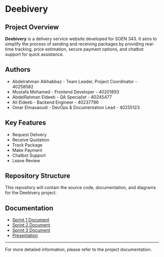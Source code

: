 # Deebivery

## Project Overview
**Deebivery** is a delivery service website developed for SOEN 343. It aims to simplify the process of sending and receiving packages by providing real-time tracking, price estimation, secure payment options, and chatbot support for quick assistance.

## Authors
- Abdelrahman Alkhabbaz - Team Leader, Project Coordinator - 40258582
- Mostafa Mohamed - Frontend Developer - 40201893
- AbdelRahman Eldeeb - QA Specialist - 40245477
- Ali Eldeeb - Backend Engineer - 40237796
- Omar Elmasaoudi - DevOps & Documentation Lead - 40255123

## Key Features
- Request Delivery
- Receive Quotation
- Track Package
- Make Payment
- Chatbot Support
- Leave Review

## Repository Structure
This repository will contain the source code, documentation, and diagrams for the Deebivery project.

## Documentation
- [Sprint 1 Document](docs/343_Sprint_1.pdf)
- [Sprint 2 Document](docs/343_Sprint_2.pdf)
- [Sprint 3 Document](docs/343_Sprint_3.pdf)
- [Presentation](https://docs.google.com/presentation/d/1LWnD-EjFvHMz9bcrxefC4ZFE3vvMmwmPq2_tioQdU4w/edit?usp=sharing)
---

For more detailed information, please refer to the project documentation.
